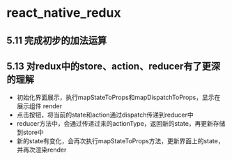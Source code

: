 # react_native_redux

## 5.11 完成初步的加法运算

## 5.13 对redux中的store、action、reducer有了更深的理解

* 初始化界面展示，执行mapStateToProps和mapDispatchToProps，显示在展示组件 render
* 点击按钮，将当前的state和action通过dispatch传递到reducer中
* reducer方法中，会通过传递过来的actionType，返回新的state，再更新存储到store中
* 新的state有变化，会再次执行mapStateToProps方法，更新界面上的state，并再次渲染render
